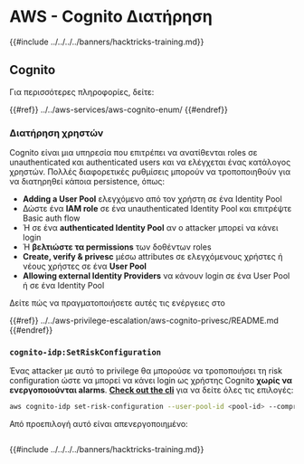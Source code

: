 # AWS - Cognito Διατήρηση

{{#include ../../../../banners/hacktricks-training.md}}

## Cognito

Για περισσότερες πληροφορίες, δείτε:

{{#ref}}
../../aws-services/aws-cognito-enum/
{{#endref}}

### Διατήρηση χρηστών

Cognito είναι μια υπηρεσία που επιτρέπει να ανατίθενται roles σε unauthenticated και authenticated users και να ελέγχεται ένας κατάλογος χρηστών. Πολλές διαφορετικές ρυθμίσεις μπορούν να τροποποιηθούν για να διατηρηθεί κάποια persistence, όπως:

- **Adding a User Pool** ελεγχόμενο από τον χρήστη σε ένα Identity Pool
- Δώστε ένα **IAM role** σε ένα unauthenticated Identity Pool και επιτρέψτε Basic auth flow
- Ή σε ένα **authenticated Identity Pool** αν ο attacker μπορεί να κάνει login
- Ή **βελτιώστε τα permissions** των δοθέντων roles
- **Create, verify & privesc** μέσω attributes σε ελεγχόμενους χρήστες ή νέους χρήστες σε ένα **User Pool**
- **Allowing external Identity Providers** να κάνουν login σε ένα User Pool ή σε ένα Identity Pool

Δείτε πώς να πραγματοποιήσετε αυτές τις ενέργειες στο

{{#ref}}
../../aws-privilege-escalation/aws-cognito-privesc/README.md
{{#endref}}

### `cognito-idp:SetRiskConfiguration`

Ένας attacker με αυτό το privilege θα μπορούσε να τροποποιήσει τη risk configuration ώστε να μπορεί να κάνει login ως χρήστης Cognito **χωρίς να ενεργοποιούνται alarms**. [**Check out the cli**](https://docs.aws.amazon.com/cli/latest/reference/cognito-idp/set-risk-configuration.html) για να δείτε όλες τις επιλογές:
```bash
aws cognito-idp set-risk-configuration --user-pool-id <pool-id> --compromised-credentials-risk-configuration EventFilter=SIGN_UP,Actions={EventAction=NO_ACTION}
```
Από προεπιλογή αυτό είναι απενεργοποιημένο:

<figure><img src="https://lh6.googleusercontent.com/EOiM0EVuEgZDfW3rOJHLQjd09-KmvraCMssjZYpY9sVha6NcxwUjStrLbZxAT3D3j9y08kd5oobvW8a2fLUVROyhkHaB1OPhd7X6gJW3AEQtlZM62q41uYJjTY1EJ0iQg6Orr1O7yZ798EpIJ87og4Tbzw=s2048" alt=""><figcaption></figcaption></figure>

{{#include ../../../../banners/hacktricks-training.md}}
